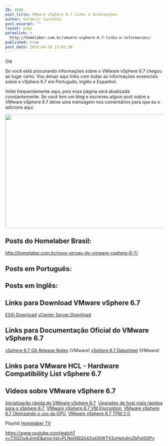 ```yaml
---
ID: 4920
post_title: VMware vSphere 6.7 Links e Informações
author: Valdecir Carvalho
post_excerpt: ""
layout: page
permalink: >
  http://homelaber.com.br/vmware-vsphere-6-7-links-e-informacoes/
published: true
post_date: 2018-04-18 13:43:38
---
```

Olá

Se você está procurando informações sobre o VMware vSphere 6.7 chegou ao lugar certo. Vou deixar aqui links com todas as informações essenciais sobre o vSphere 6.7 em Português, Inglês e Espanhol.

Volte frequentemente aqui, pois essa página será atualizada constantemente. Se você tem um blog e escreveu algum post sobre o VMware vSphere 6.7 deixe uma mensagem nos comentários para que eu o adicione aqui.

<img class="aligncenter size-large wp-image-4936" src="http://homelaber.com.br/site/wp-content/uploads/2018/04/vSphere-6.7-pillars-768x434-644x364.jpeg" alt="" width="644" height="364" />
<h2>Posts do Homelaber Brasil:</h2>
<a href="http://homelaber.com.br/nova-versao-do-vmware-vsphere-6-7/" target="_blank" rel="noopener noreferrer">http://homelaber.com.br/nova-versao-do-vmware-vsphere-6-7/</a>
<h2>Posts em Português:</h2>
<h2>Posts em Inglês:</h2>
<h2>Links para Download VMware vSphere 6.7</h2>
<a href="https://my.vmware.com/web/vmware/details?productId=614&amp;rPId=22179&amp;downloadGroup=ESXI670">ESXi Download</a>
<a href="https://my.vmware.com/web/vmware/details?productId=614&amp;rPId=22179&amp;downloadGroup=VC670">vCenter Server Download</a>
<h2>Links para Documentação Oficial do VMware vSphere 6.7</h2>
<a href="https://docs.vmware.com/en/VMware-vSphere/6.7/rn/vsphere-esxi-vcenter-server-67-release-notes.html">vSphere 6.7 GA Release Notes</a> (VMware)
<a href="https://www.vmware.com/content/dam/digitalmarketing/vmware/en/pdf/products/vsphere/vmware-vsphere-67-datasheet.pdf">vSphere 6.7 Datasheet</a> (VMware)
<h2>Links para VMware HCL - Hardware Compatibility List vSphere 6.7</h2>
<h2>Videos sobre VMware vSphere 6.7</h2>
<span class="notranslate"><a href="https://www.youtube.com/watch?v=T3OZiuAJnmE" target="_blank" rel="noopener noreferrer">Inicialização rápida do VMware vSphere 6.7</a> </span>
<a href="https://www.youtube.com/watch?v=8fqE5zsnkTQ" target="_blank" rel="noopener noreferrer"><span class="notranslate">Upgrades de host mais rápidos para o vSphere 6.7 </span></a>
<a href="https://www.youtube.com/watch?v=JfPvhZ4ii28" target="_blank" rel="noopener noreferrer"><span class="notranslate">VMware vSphere 6.7 VM Encryption </span></a>
<a href="https://www.youtube.com/watch?v=PwVReRauY50" target="_blank" rel="noopener noreferrer"><span class="notranslate">VMware vSphere 6.7 Otimizando o uso da GPU </span></a>
<a href="https://www.youtube.com/watch?v=Bfdwpr15A_s" target="_blank" rel="noopener noreferrer"><span class="notranslate">VMware vSphere 6.7 TPM 2 0 </span></a>

Playlist <a href="https://www.youtube.com/watch?v=T3OZiuAJnmE&amp;list=PLNolXBQS42ixDXWTX3oHph4mZbFptSSPv" target="_blank" rel="noopener noreferrer">Homelaber TV</a>

https://www.youtube.com/watch?v=T3OZiuAJnmE&amp;list=PLNolXBQS42ixDXWTX3oHph4mZbFptSSPv